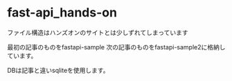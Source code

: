 # fast-api_hands-on

ファイル構造はハンズオンのサイトとは少しずれてしまっています

最初の記事のものをfastapi-sample
次の記事のものをfastapi-sample2に格納しています。



DBは記事と違いsqliteを使用します。

